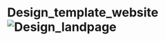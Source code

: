 # Design_template_website![Design_landpage](https://user-images.githubusercontent.com/74706560/164292547-29b108fd-6d44-47c1-9884-7069b8105e90.JPG)

